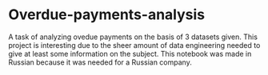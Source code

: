 # Overdue-payments-analysis
A task of analyzing ovedue payments on the basis of 3 datasets given.
This project is interesting due to the sheer amount of data engineering needed to give at least some information on the subject.
This notebook was made in Russian because it was needed for a Russian company. 
